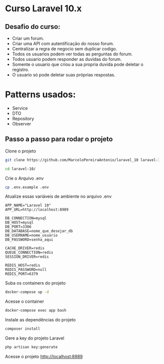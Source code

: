 # Curso Laravel 10.x
## Desafio do curso:
- Criar um forum.
- Criar uma API com autentificação do nosso forum.
- Centralizar a regra de negocio sem duplicar codigo.
- Todos os usuarios podem ver todas as perguntas do forum.
- Todos usuario podem responder as duvidas do forum.
- Somente o usuario que criou a sua propria duvida pode deletar o registro.
- O usuario só pode deletar suas próprias respostas.
  
# Patterns usados:
- Service
- DTO
- Repository
- Observer
   
## Passo a passo para rodar o projeto
Clone o projeto
```sh
git clone https://github.com/MarceloPereiraAntonio/laravel_10 laravel-10
```
```sh
cd laravel-10/
```

Crie o Arquivo .env
```sh
cp .env.example .env
```


Atualize essas variáveis de ambiente no arquivo .env
```dosini
APP_NAME="Laravel 10"
APP_URL=http://localhost:8989

DB_CONNECTION=mysql
DB_HOST=mysql
DB_PORT=3306
DB_DATABASE=nome_que_desejar_db
DB_USERNAME=nome_usuario
DB_PASSWORD=senha_aqui

CACHE_DRIVER=redis
QUEUE_CONNECTION=redis
SESSION_DRIVER=redis

REDIS_HOST=redis
REDIS_PASSWORD=null
REDIS_PORT=6379
```


Suba os containers do projeto
```sh
docker-compose up -d
```


Acesse o container
```sh
docker-compose exec app bash
```


Instale as dependências do projeto
```sh
composer install
```


Gere a key do projeto Laravel
```sh
php artisan key:generate
```


Acesse o projeto
[http://localhost:8989](http://localhost:8989)
